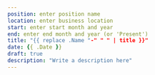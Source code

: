 ```yaml
---
position: enter position name
location: enter business location
start: enter start month and year
end: enter end month and year (or 'Present')
title: "{{ replace .Name "-" " " | title }}"
date: {{ .Date }}
draft: true
description: "Write a description here"
---
```

